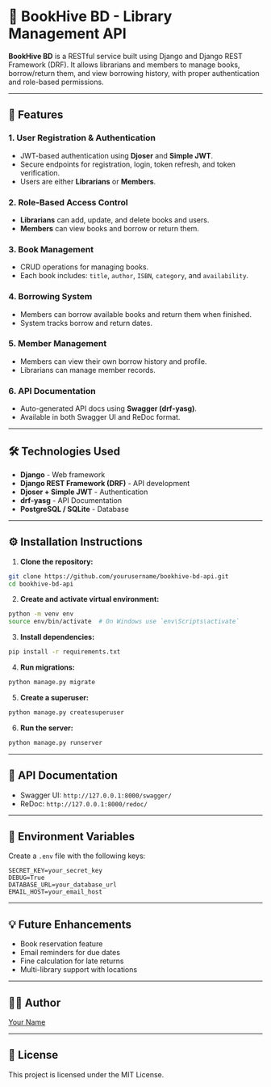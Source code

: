 
# 📖 BookHive BD - Library Management API

**BookHive BD** is a RESTful service built using Django and Django REST Framework (DRF). It allows librarians and members to manage books, borrow/return them, and view borrowing history, with proper authentication and role-based permissions.

---

## 🚀 Features

### 1. User Registration & Authentication
- JWT-based authentication using **Djoser** and **Simple JWT**.
- Secure endpoints for registration, login, token refresh, and token verification.
- Users are either **Librarians** or **Members**.

### 2. Role-Based Access Control
- **Librarians** can add, update, and delete books and users.
- **Members** can view books and borrow or return them.

### 3. Book Management
- CRUD operations for managing books.
- Each book includes: `title`, `author`, `ISBN`, `category`, and `availability`.

### 4. Borrowing System
- Members can borrow available books and return them when finished.
- System tracks borrow and return dates.

### 5. Member Management
- Members can view their own borrow history and profile.
- Librarians can manage member records.

### 6. API Documentation
- Auto-generated API docs using **Swagger (drf-yasg)**.
- Available in both Swagger UI and ReDoc format.

---

## 🛠 Technologies Used

- **Django** - Web framework
- **Django REST Framework (DRF)** - API development
- **Djoser + Simple JWT** - Authentication
- **drf-yasg** - API Documentation
- **PostgreSQL / SQLite** - Database

---

## ⚙️ Installation Instructions

1. **Clone the repository:**
```bash
git clone https://github.com/yourusername/bookhive-bd-api.git
cd bookhive-bd-api
```

2. **Create and activate virtual environment:**
```bash
python -m venv env
source env/bin/activate  # On Windows use `env\Scripts\activate`
```

3. **Install dependencies:**
```bash
pip install -r requirements.txt
```

4. **Run migrations:**
```bash
python manage.py migrate
```

5. **Create a superuser:**
```bash
python manage.py createsuperuser
```

6. **Run the server:**
```bash
python manage.py runserver
```

---

## 📄 API Documentation

- Swagger UI: `http://127.0.0.1:8000/swagger/`
- ReDoc: `http://127.0.0.1:8000/redoc/`

---

## 🔐 Environment Variables

Create a `.env` file with the following keys:
```env
SECRET_KEY=your_secret_key
DEBUG=True
DATABASE_URL=your_database_url
EMAIL_HOST=your_email_host
```

---

## 💡 Future Enhancements

- Book reservation feature
- Email reminders for due dates
- Fine calculation for late returns
- Multi-library support with locations

---

## 🧑‍💻 Author
[Your Name](https://github.com/yourusername)

---

## 📄 License
This project is licensed under the MIT License.
